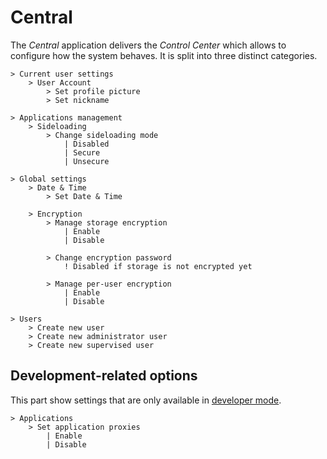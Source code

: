 # Central

The _Central_ application delivers the _Control Center_ which allows to configure how the system behaves. It is split into three distinct categories.

```
> Current user settings
    > User Account
        > Set profile picture
        > Set nickname

> Applications management
    > Sideloading
        > Change sideloading mode
            | Disabled
            | Secure
            | Unsecure

> Global settings
    > Date & Time
        > Set Date & Time

    > Encryption
        > Manage storage encryption
            | Enable
            | Disable

        > Change encryption password
            ! Disabled if storage is not encrypted yet

        > Manage per-user encryption
            | Enable
            | Disable

> Users
    > Create new user
    > Create new administrator user
    > Create new supervised user
```

## Development-related options

This part show settings that are only available in [developer mode](../technical/dev-mode.md).

```
> Applications
    > Set application proxies
        | Enable
        | Disable
```
